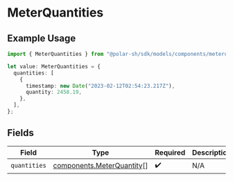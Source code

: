# MeterQuantities

## Example Usage

```typescript
import { MeterQuantities } from "@polar-sh/sdk/models/components/meterquantities.js";

let value: MeterQuantities = {
  quantities: [
    {
      timestamp: new Date("2023-02-12T02:54:23.217Z"),
      quantity: 2458.19,
    },
  ],
};
```

## Fields

| Field                                                                  | Type                                                                   | Required                                                               | Description                                                            |
| ---------------------------------------------------------------------- | ---------------------------------------------------------------------- | ---------------------------------------------------------------------- | ---------------------------------------------------------------------- |
| `quantities`                                                           | [components.MeterQuantity](../../models/components/meterquantity.md)[] | :heavy_check_mark:                                                     | N/A                                                                    |